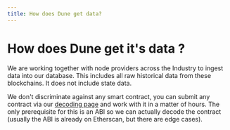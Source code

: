 ```yaml
---
title: How does Dune get data?
---
```


# How does Dune get it's data ?

We are working together with node providers across the Industry to ingest data into our database. This includes all raw historical data from these blockchains. It does not include state data.

We don't discriminate against any smart contract, you can submit any contract via our [decoding page](../../tables/decoded.md) and work with it in a matter of hours. The only prerequisite for this is an ABI so we can actually decode the contract (usually the ABI is already on Etherscan, but there are edge cases).
